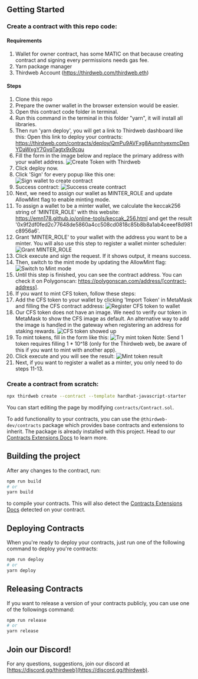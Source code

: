 ## Getting Started

### Create a contract with this repo code:

#### Requirements
1. Wallet for owner contract, has some MATIC on that because creating contract and signing every permissions needs gas fee.
2. Yarn package manager
3. Thirdweb Account (https://thirdweb.com/thirdweb.eth)

#### Steps
1. Clone this repo
2. Prepare the owner wallet in the browser extension would be easier.
3. Open this contract code folder in terminal.
4. Run this command in the terminal in this folder "yarn", it will install all libraries.
5. Then run 'yarn deploy', you will get a link to Thirdweb dashboard like this: 
   Open this link to deploy your contracts: https://thirdweb.com/contracts/deploy/QmPu9AVFxg8AunnhyexmcDenYDaWxgY7GvqTagtx9x9cqu
6. Fill the form in the image below and replace the primary address with your wallet address.
   ![Create Token with Thirdweb](docs/form-input-create-token.png)
7. Click deploy now.
8. Click 'Sign' for every popup like this one: ![Sign wallet to create contract](docs/sign-wallet-to-create-contract.png)
9. Success contract: ![Success create contract](docs/success-create-contract.png)
10. Next, we need to assign our wallet as MINTER_ROLE and update AllowMint flag to enable minting mode.
11. To assign a wallet to be a minter wallet, we calculate the keccak256 string of 'MINTER_ROLE' with this website: https://emn178.github.io/online-tools/keccak_256.html and get the result '0x9f2df0fed2c77648de5860a4cc508cd0818c85b8b8a1ab4ceeef8d981c8956a6'.
12. Grant 'MINTER_ROLE' to your wallet with the address you want to be a minter. You will also use this step to register a wallet minter scheduler:
   ![Grant MINTER_ROLE](docs/grant-minter-role.png)
13. Click execute and sign the request. If it shows output, it means success.
14. Then, switch to the mint mode by updating the AllowMint flag:
   ![Switch to Mint mode](docs/switch-to-mint-mode.png)
15. Until this step is finished, you can see the contract address. You can check it on Polygonscan: https://polygonscan.com/address/[contract-address].
16. If you want to mint CFS token, follow these steps:
   1. Add the CFS token to your wallet by clicking 'Import Token' in MetaMask and filling the CFS contract address:
      ![Register CFS token to wallet](docs/register-cfs-token-to-wallet.png)
   2. Our CFS token does not have an image. We need to verify our token in MetaMask to show the CFS image as default. An alternative way to add the image is handled in the gateway when registering an address for staking rewards.
      ![CFS token showed up](docs/cfs-token-showed-up.png)
   3. To mint tokens, fill in the form like this:
      ![Try mint token](docs/try-mint-token.png)
      Note: Send 1 token requires filling 1 * 10^18 (only for the Thirdweb web, be aware of this if you want to mint with another app).
17. Click execute and you will see the result:
   ![Mint token result](docs/result-mint-token.png)
18. Next, if you want to register a wallet as a minter, you only need to do steps 11-13.


### Create a contract from scratch:

```bash
npx thirdweb create --contract --template hardhat-javascript-starter
```

You can start editing the page by modifying `contracts/Contract.sol`.

To add functionality to your contracts, you can use the `@thirdweb-dev/contracts` package which provides base contracts and extensions to inherit. The package is already installed with this project. Head to our [Contracts Extensions Docs](https://portal.thirdweb.com/contractkit) to learn more.

## Building the project

After any changes to the contract, run:

```bash
npm run build
# or
yarn build
```

to compile your contracts. This will also detect the [Contracts Extensions Docs](https://portal.thirdweb.com/contractkit) detected on your contract.

## Deploying Contracts

When you're ready to deploy your contracts, just run one of the following command to deploy you're contracts:

```bash
npm run deploy
# or
yarn deploy
```

## Releasing Contracts

If you want to release a version of your contracts publicly, you can use one of the followings command:

```bash
npm run release
# or
yarn release
```

## Join our Discord!

For any questions, suggestions, join our discord at [https://discord.gg/thirdweb](https://discord.gg/thirdweb).
